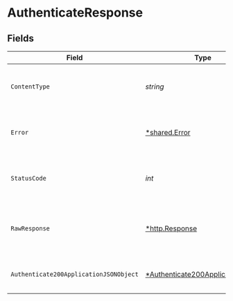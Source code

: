 # AuthenticateResponse


## Fields

| Field                                                                                        | Type                                                                                         | Required                                                                                     | Description                                                                                  |
| -------------------------------------------------------------------------------------------- | -------------------------------------------------------------------------------------------- | -------------------------------------------------------------------------------------------- | -------------------------------------------------------------------------------------------- |
| `ContentType`                                                                                | *string*                                                                                     | :heavy_check_mark:                                                                           | HTTP response content type for this operation                                                |
| `Error`                                                                                      | [*shared.Error](../../models/shared/error.md)                                                | :heavy_minus_sign:                                                                           | An unknown error occurred interacting with the API.                                          |
| `StatusCode`                                                                                 | *int*                                                                                        | :heavy_check_mark:                                                                           | HTTP response status code for this operation                                                 |
| `RawResponse`                                                                                | [*http.Response](https://pkg.go.dev/net/http#Response)                                       | :heavy_minus_sign:                                                                           | Raw HTTP response; suitable for custom response parsing                                      |
| `Authenticate200ApplicationJSONObject`                                                       | [*Authenticate200ApplicationJSON](../../models/operations/authenticate200applicationjson.md) | :heavy_minus_sign:                                                                           | The api key to use for authenticated endpoints.                                              |